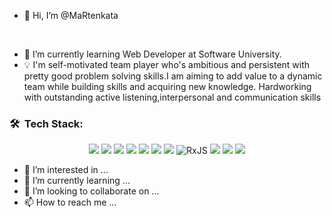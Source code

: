 - 👋 Hi, I’m @MaRtenkata 

<br>

- 🌱  I’m currently learning Web Developer at Software University.  <br>
- 💡   I'm self-motivated team player who's ambitious and persistent with pretty good problem solving skills.I am aiming to add value to a dynamic team while building skills and acquiring new knowledge. Hardworking with outstanding active listening,interpersonal and communication skills <br>




### 🛠 &nbsp;Tech Stack:
<p align='center'>
<img src="https://img.shields.io/badge/HTML5-E34F26?style=for-the-badge&logo=html5&logoColor=white" />
<img src="https://img.shields.io/badge/CSS3-1572B6?style=for-the-badge&logo=css3&logoColor=white" />
<img src="https://img.shields.io/badge/Sass-CC6699?style=for-the-badge&logo=sass&logoColor=white" />
  
<img src="https://img.shields.io/badge/JavaScript-F7DF1E?style=for-the-badge&logo=javascript&logoColor=black" />
<img src="https://img.shields.io/badge/Node.js-43853D?style=for-the-badge&logo=node.js&logoColor=white" />
<img src="https://img.shields.io/badge/Express.js-404D59?style=for-the-badge&logo=express&logoColor=white" />
  

<img src="https://img.shields.io/badge/Angular-DD0031?style=for-the-badge&logo=angular&logoColor=white" />
<img alt="RxJS" src="https://img.shields.io/badge/rxjs-%23B7178C.svg?style=for-the-badge&logo=reactivex&logoColor=white" />
<img src="https://img.shields.io/badge/TypeScript-007ACC?style=for-the-badge&logo=typescript&logoColor=white" />
  
<img src="https://img.shields.io/badge/MongoDB-4EA94B?style=for-the-badge&logo=mongodb&logoColor=white" />
<img src="https://img.shields.io/badge/Git-F05032?style=for-the-badge&logo=git&logoColor=white" />
</p>


- 👀 I’m interested in ...
- 🌱 I’m currently learning ...
- 💞️ I’m looking to collaborate on ...
- 📫 How to reach me ...

